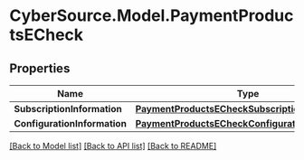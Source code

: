 # CyberSource.Model.PaymentProductsECheck
## Properties

Name | Type | Description | Notes
------------ | ------------- | ------------- | -------------
**SubscriptionInformation** | [**PaymentProductsECheckSubscriptionInformation**](PaymentProductsECheckSubscriptionInformation.md) |  | [optional] 
**ConfigurationInformation** | [**PaymentProductsECheckConfigurationInformation**](PaymentProductsECheckConfigurationInformation.md) |  | [optional] 

[[Back to Model list]](../README.md#documentation-for-models) [[Back to API list]](../README.md#documentation-for-api-endpoints) [[Back to README]](../README.md)

